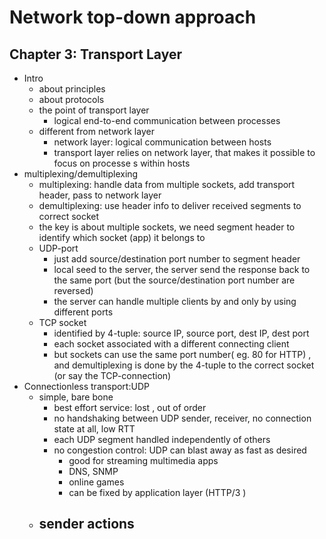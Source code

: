# Network top-down approach

## Chapter 3: Transport Layer
- Intro
  - about principles 
  - about protocols
  - the point of transport layer
    - logical end-to-end communication between processes
  - different from network layer
    - network layer: logical communication between hosts
    - transport layer relies on network layer, that makes it possible to focus on processe s within hosts
- multiplexing/demultiplexing
  - multiplexing: handle data from multiple sockets, add transport header, pass to network layer
  - demultiplexing: use header info to deliver received segments to correct socket
  - the key is about multiple sockets, we need segment header to identify which socket (app) it belongs to
  - UDP-port 
    - just add source/destination port number to segment header
    - local seed to the server, the server send the response back to the same port (but the source/destination port number are reversed)
    - the server can handle multiple clients by and only by using different ports
  - TCP socket
    - identified by 4-tuple: source IP, source port, dest IP, dest port
    - each socket associated with a different connecting client
    - but sockets can use the same port number( eg. 80 for HTTP) , and demultiplexing is done by the 4-tuple to the correct socket (or say the TCP-connection)
- Connectionless transport:UDP
  - simple, bare bone
    - best effort service: lost , out of order
    - no handshaking between UDP sender, receiver, no connection state at all, low RTT
    - each UDP segment handled independently of others 
    - no congestion control: UDP can blast away as fast as desired
      - good for streaming multimedia apps  
      - DNS, SNMP
      - online games
      - can be fixed by application layer (HTTP/3 )
  - sender actions
    - 